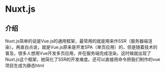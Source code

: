 # Nuxt.js

## 介绍

Nuxt.js简单的说是Vue.js的通用框架，最常用的就是用来作SSR（服务器端渲染）。再直白点说，就是Vue.js原来是开发SPA（单页应用）的，但是随着技术的普及，很多人想用Vue开发多页应用，并在服务端完成渲染。这时候就出现了Nuxt.js这个框架，她简化了SSR的开发难度。还可以直接用命令把我们制作的vue项目生成为静态html

